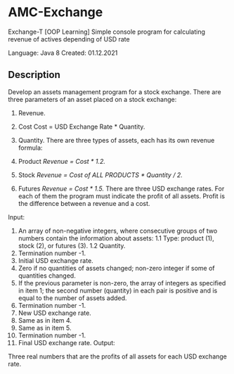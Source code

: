 # AMC-Exchange  

Exchange-T
[OOP Learning] Simple console program for calculating revenue of actives depending of USD rate

Language: Java 8 
Created: 01.12.2021  

## Description

Develop an assets management program for a stock exchange.
There are three parameters of an asset placed on a stock exchange:

1. Revenue.
2. Cost
    Cost = USD Exchange Rate * Quantity.
3. Quantity.
There are three types of assets, each has its own revenue formula:

1. Product
    _Revenue = Cost * 1.2._
2. Stock
    _Revenue = Cost of ALL PRODUCTS * Quantity / 2._
3. Futures
    _Revenue = Cost * 1.5._
There are three USD exchange rates. For each of them the program must indicate the profit of all assets.
Profit is the difference between a revenue and a cost.

Input:

1. An array of non-negative integers, where consecutive groups of two numbers contain the information about assets:
    1.1 Type: product (1), stock (2), or futures (3).
    1.2 Quantity.
2. Termination number -1.
3. Initial USD exchange rate.
4. Zero if no quantities of assets changed; non-zero integer if some of quantities changed.
5. If the previous parameter is non-zero, the array of integers as specified in item 1; the second number (quantity) in each pair is positive and is equal to the number of assets added.
6. Termination number -1.
7. New USD exchange rate.
8. Same as in item 4.
9. Same as in item 5.
10. Termination number -1.
11. Final USD exchange rate.
Output:

Three real numbers that are the profits of all assets for each USD exchange rate.
